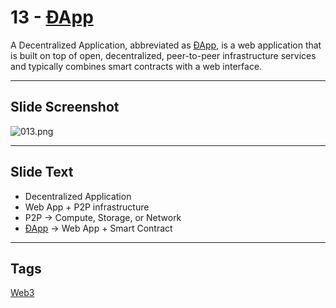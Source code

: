 # 13 - [ÐApp](Dapp.md)


A Decentralized Application, abbreviated as [ÐApp](Dapp.md), is a web application that is built on top of open, decentralized, peer-to-peer infrastructure services and typically combines smart contracts with a web interface.

___
## Slide Screenshot
![013.png](../images/ethereum101/013.png)
___
## Slide Text
- Decentralized Application
- Web App + P2P infrastructure
- P2P -> Compute, Storage, or Network
- [ÐApp](Dapp.md) -> Web App + Smart Contract

___
## Tags
[Web3](Web3.md)